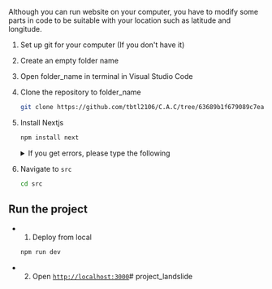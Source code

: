 Although you can run website on your computer, you have to modify some parts in code to be suitable with your location such as latitude and longitude. <br>
1. Set up git for your computer (If you don't have it)
2. Create an empty folder name 
3. Open folder_name in terminal in Visual Studio Code
4. Clone the repository to folder_name <br>
    ```bash
    git clone https://github.com/tbtl2106/C.A.C/tree/63689b1f679089c7ea33ff08a27ec69be4a003ff/Software
    ```
5. Install Nextjs

    ```bash
    npm install next
    ```
    <details>
        <summary>If you get errors, please type the following</summary>

    ```bash
    npm install --force next
    ```
    
    </details>
6. Navigate to ```src```
    ```bash
    cd src
    ```

## Run the project
* 1. Deploy from local
    ```bash
    npm run dev
    ```
* 2. Open [```http://localhost:3000```](http://localhost:3000)#   p r o j e c t _ l a n d s l i d e 



